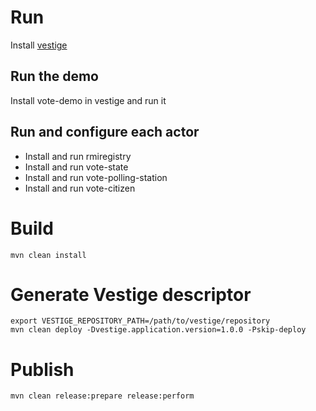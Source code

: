 # Run

Install [vestige](https://gaellalire.fr/vestige)

## Run the demo

Install vote-demo in vestige and run it

## Run and configure each actor

*   Install and run rmiregistry
*   Install and run vote-state
*   Install and run vote-polling-station
*   Install and run vote-citizen

# Build

```
mvn clean install
```

# Generate Vestige descriptor

```
export VESTIGE_REPOSITORY_PATH=/path/to/vestige/repository
mvn clean deploy -Dvestige.application.version=1.0.0 -Pskip-deploy
```

# Publish

```
mvn clean release:prepare release:perform
```

